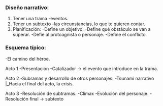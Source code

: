 ### Diseño narrativo:
1. Tener una trama -eventos.
2. Tener  un subtexto -las circunstancias, lo que te quieren contar.
3. Planificación:
    -Define un objetivo.
    -Define qué obstáculo se van a superar.
    -Defie al protoagnista o personaje.
    -Define el conflicto. 

### Esquema típico:
-El camino del héroe. 

Acto 1
    -Presentación
    -Catalizador -> el evento que introduce en la trama.

Acto 2
    -Subramas y desarrollo de otros personajes.
    -Tsunami narrativo
        |_Hacia el final del acto, la crisis.

Acto 3
    -Resolución de subtramas.
    -Clímax
    -Evolución del personaje.
    -Resolución final -> subtexto
